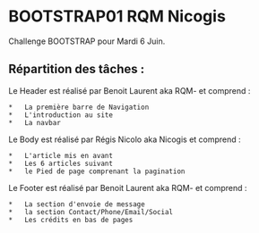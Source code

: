 # BOOTSTRAP01 RQM Nicogis
Challenge BOOTSTRAP pour Mardi 6 Juin.
 
## Répartition des tâches :

Le Header est réalisé par Benoit Laurent aka RQM- et comprend :

    *   La première barre de Navigation
    *   L'introduction au site
    *   La navbar

Le Body est réalisé par Régis Nicolo aka Nicogis et comprend :

    *   L'article mis en avant
    *   Les 6 articles suivant
    *   le Pied de page comprenant la pagination

Le Footer est réalisé par Benoit Laurent aka RQM- et comprend :

    *   La section d'envoie de message
    *   la section Contact/Phone/Email/Social
    *   Les crédits en bas de pages
